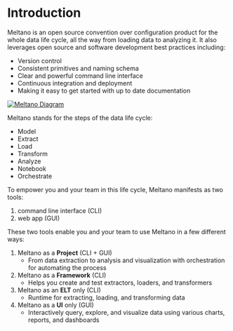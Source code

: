 # Introduction

Meltano is an open source convention over configuration product for the whole data life cycle, all the way from loading data to analyzing it. It also leverages open source and software development best practices including:

- Version control
- Consistent primitives and naming schema
- Clear and powerful command line interface
- Continuous integration and deployment
- Making it easy to get started with up to date documentation

[![Meltano Diagram](/meltano-diagram.png)](/meltano-diagram.png)

Meltano stands for the steps of the data life cycle:

- Model
- Extract
- Load
- Transform
- Analyze
- Notebook
- Orchestrate

To empower you and your team in this life cycle, Meltano manifests as two tools:

1. command line interface (CLI)
1. web app (GUI)

These two tools enable you and your team to use Meltano in a few different ways:

1. Meltano as a **Project** (CLI + GUI)
    - From data extraction to analysis and visualization with orchestration for automating the process
1. Meltano as a **Framework** (CLI)
    - Helps you create and test extractors, loaders, and transformers
1. Meltano as an **ELT** only (CLI)
    - Runtime for extracting, loading, and transforming data
1. Meltano as a **UI** only (GUI)
    - Interactively query, explore, and visualize data using various charts, reports, and dashboards
